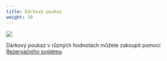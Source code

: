 ```yaml
---
title: Dárkový poukaz
weight: 10
---
```



![](/images/uploads/baner_poukaz_vig.jpg)

Dárkový poukaz v různých hodnotách můžete zakoupit pomocí [Rezervačního systému](https://vigvam.webooker.eu/).